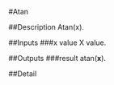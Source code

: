 #Atan

##Description
Atan(x).

##Inputs
###x value
X value.

##Outputs
###result
atan(**x**).

##Detail

